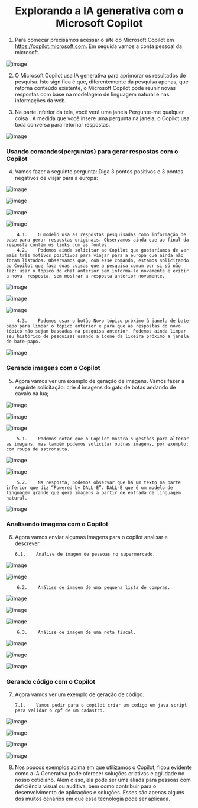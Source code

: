 <h1 align= "center">
  <strong>
Explorando a IA generativa com o Microsoft Copilot
  </strong>
</h1>

1.	Para começar precisamos acessar o site do Microsoft Copilot em https://copilot.microsoft.com. Em seguida vamos a conta pessoal da microsoft.
 
![image](https://github.com/LeandroLanger/laboratorio_AI_900/assets/114670890/08941f75-72de-45af-bc6a-eb4c9b06b628)

2.	O Microsoft Copilot usa IA generativa para aprimorar os resultados de pesquisa.  Isto significa é que, diferentemente da pesquisa apenas, que retorna conteúdo existente, o Microsoft Copilot pode reunir novas respostas com base na modelagem de linguagem natural e nas informações da web.

3.	Na parte inferior da tela, você verá uma janela Pergunte-me qualquer coisa . À medida que você insere uma pergunta na janela, o Copilot usa toda conversa para retornar respostas. 

![image](https://github.com/LeandroLanger/laboratorio_AI_900/assets/114670890/159b9f73-8b23-4824-924b-a68cfe713a14)

<h3>
  <strong>
  Usando comandos(perguntas) para gerar respostas com o Copilot
  </strong>
</h3> 



4.	Vamos fazer a seguinte pergunta: Diga 3 pontos positivos e 3 pontos negativos de viajar para a europa:
 
 ![image](https://github.com/LeandroLanger/laboratorio_AI_900/assets/114670890/da3d91ad-4067-4616-b953-bfed694f6be1)

 ![image](https://github.com/LeandroLanger/laboratorio_AI_900/assets/114670890/f3b51e6b-881f-4ece-be5c-6ad1b33fe8ea)

 ![image](https://github.com/LeandroLanger/laboratorio_AI_900/assets/114670890/a9497e17-5f8a-4c9d-9f70-314ad7423a52)

![image](https://github.com/LeandroLanger/laboratorio_AI_900/assets/114670890/ee063ad3-a098-4291-8dd2-dab797543c6d)


        4.1.	O modelo usa as respostas pesquisadas como informação de base para gerar respostas originais. Observamos ainda que ao final da resposta contém os links com as fontes.
        4.2.	Podemos ainda solicitar ao Copilot que gostaríamos de ver mais três motivos positivos para viajar para a europa que ainda não foram listados. Observamos que, com esse comando, estamos solicitando ao Copilot que faça duas coisas que a pesquisa comum por si só não faz: usar o tópico do chat anterior sem informá-lo novamente e exibir a nova  resposta, sem mostrar a resposta anterior novamente.
 

![image](https://github.com/LeandroLanger/laboratorio_AI_900/assets/114670890/258df31b-78df-43d6-8a28-0166c8f0ad9a)
 

 ![image](https://github.com/LeandroLanger/laboratorio_AI_900/assets/114670890/7e4e378f-f8d5-40e1-8c45-16a826fe3442)

![image](https://github.com/LeandroLanger/laboratorio_AI_900/assets/114670890/a135f960-8c3d-404f-a9a6-16941fabbf80)


        4.3.	Podemos usar o botão Novo tópico próximo à janela de bate-papo para limpar o tópico anterior e para que as respostas do novo tópico não sejam baseadas na pesquisa anterior. Podemos ainda limpar seu histórico de pesquisas usando a ícone da lixeira próximo a janela de bate-papo.

![image](https://github.com/LeandroLanger/laboratorio_AI_900/assets/114670890/2f49df88-57cc-432e-a7fa-ba9b5fe4db28)
 
<h3>
  <strong>
   Gerando imagens com o Copilot
  </strong>
</h3>


5.	Agora vamos ver um exemplo de geração de imagens. Vamos fazer a seguinte solicitação: crie 4 imagens do gato de botas andando de cavalo na lua;

 ![image](https://github.com/LeandroLanger/laboratorio_AI_900/assets/114670890/3d4f6cbc-ac36-4cc6-897f-a5f3378b1426)

![image](https://github.com/LeandroLanger/laboratorio_AI_900/assets/114670890/2a4f1072-68d7-4e4f-a2fc-c84535218847)

 
![image](https://github.com/LeandroLanger/laboratorio_AI_900/assets/114670890/15023614-78b4-4a09-9751-de0d90e4dbb9)


        5.1.	Podemos notar que o Copilot mostra sugestões para alterar as imagens, mas também podemos solicitar outras imagens, por exemplo: com roupa de astronauta.

![image](https://github.com/LeandroLanger/laboratorio_AI_900/assets/114670890/3acb19a2-6fa8-4059-839b-22a9dc0dea48)
 
![image](https://github.com/LeandroLanger/laboratorio_AI_900/assets/114670890/545db421-74f5-4581-ba70-ea746ac1112f)

 

        5.2.	Na resposta, podemos observar que há um texto na parte inferior que diz “Powered by DALL-E”. DALL-E que é um modelo de linguagem grande que gera imagens a partir de entrada de linguagem natural.
 
![image](https://github.com/LeandroLanger/laboratorio_AI_900/assets/114670890/286401a6-f2be-4272-9c4f-a292cbf61bec)

<h3>
  <strong>
   Analisando imagens com o Copilot
  </strong>
</h3>


6.	Agora vamos enviar algumas imagens para o copilot analisar e descrever.
        
        6.1.	Análise de imagem de pessoas no supermercado.
 
![image](https://github.com/LeandroLanger/laboratorio_AI_900/assets/114670890/da1e5117-32c5-4c17-bd0f-36b0065e8b03)

![image](https://github.com/LeandroLanger/laboratorio_AI_900/assets/114670890/201e0e94-8ca3-4907-bcf2-abedfa3e33ed)
 

        6.2.	Análise de imagem de uma pequena lista de compras.

![image](https://github.com/LeandroLanger/laboratorio_AI_900/assets/114670890/711a5fee-15ec-4eb6-a0c4-a006b7ea5671)
 
![image](https://github.com/LeandroLanger/laboratorio_AI_900/assets/114670890/a4008992-04ab-4cd7-89d4-ed7aee4ca6c8)

![image](https://github.com/LeandroLanger/laboratorio_AI_900/assets/114670890/dd56870f-8ba3-4614-87f8-2a12f2c87282)
 

        6.3.	Análise de imagem de uma nota fiscal.

![image](https://github.com/LeandroLanger/laboratorio_AI_900/assets/114670890/2818cdee-7f18-42b0-aa4e-82a1504955d0)

![image](https://github.com/LeandroLanger/laboratorio_AI_900/assets/114670890/1826024f-315e-4b44-bd48-160f786f4dcc)
 
![image](https://github.com/LeandroLanger/laboratorio_AI_900/assets/114670890/8a1983ae-6665-406d-9e32-2327ad02cfd9)

 
<h3>
  <strong>
   Gerando código com o Copilot
  </strong>
</h3>

7.	Agora vamos ver um exemplo de geração de código.

        7.1.	Vamos pedir para o copilot criar um codigo em java script para validar o cpf de um cadastro.
 
![image](https://github.com/LeandroLanger/laboratorio_AI_900/assets/114670890/41246cef-250a-4129-a66e-ee02c45a25b0)

 
![image](https://github.com/LeandroLanger/laboratorio_AI_900/assets/114670890/1ecdaf13-f112-48bd-9cc9-aa88a6a2806a)

 
![image](https://github.com/LeandroLanger/laboratorio_AI_900/assets/114670890/0aa171c3-6501-4eee-bfdc-73521168b9c4)
 
![image](https://github.com/LeandroLanger/laboratorio_AI_900/assets/114670890/b908de02-4bed-415f-ac59-1589c3ed24f6)

8.	Nos poucos exemplos acima em que utilizamos o Copilot, ficou evidente como a IA Generativa pode oferecer soluções criativas e agilidade no nosso cotidiano. Além disso, ela pode ser uma aliada para pessoas com deficiência visual ou auditiva, bem como contribuir para o desenvolvimento de aplicações e soluções. Esses são apenas alguns dos muitos cenários em que essa tecnologia pode ser aplicada.
